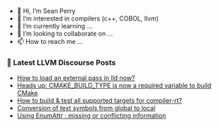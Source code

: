 - 👋 Hi, I’m Sean Perry
- 👀 I’m interested in compilers (c++, COBOL, llvm)
- 🌱 I’m currently learning ...
- 💞️ I’m looking to collaborate on ...
- 📫 How to reach me ...

<!---
s66perry/s66perry is a ✨ special ✨ repository because its `README.md` (this file) appears on your GitHub profile.
You can click the Preview link to take a look at your changes.
--->
### 📕 Latest LLVM Discourse Posts

<!-- DISCOURSE-LLVM:START -->
- [How to load an external pass in lld now?](https://discourse.llvm.org/t/how-to-load-an-external-pass-in-lld-now/62230#post_1)
- [Heads up: CMAKE_BUILD_TYPE is now a required variable to build CMake](https://discourse.llvm.org/t/heads-up-cmake-build-type-is-now-a-required-variable-to-build-cmake/62229#post_1)
- [How to build &amp; test all supported targets for compiler-rt?](https://discourse.llvm.org/t/how-to-build-test-all-supported-targets-for-compiler-rt/62228#post_1)
- [Conversion of text symbols from global to local](https://discourse.llvm.org/t/conversion-of-text-symbols-from-global-to-local/62209#post_3)
- [Using EnumAttr : missing or conflicting information](https://discourse.llvm.org/t/using-enumattr-missing-or-conflicting-information/62171#post_5)
<!-- DISCOURSE-LLVM:END -->
